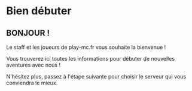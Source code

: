 # Bien débuter

## BONJOUR !

Le staff et les joueurs de play-mc.fr vous souhaite la bienvenue !

Vous trouverez ici toutes les informations pour débuter de nouvelles aventures avec nous !

N'hésitez plus, passez à l'étape suivante pour choisir le serveur qui vous conviendra le mieux.

